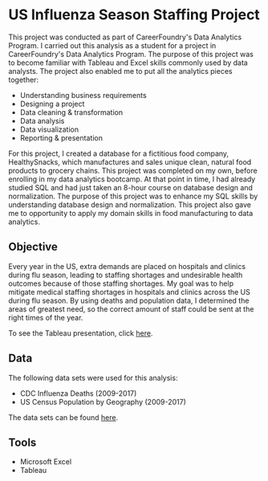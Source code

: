 # US Influenza Season Staffing Project
This project was conducted as part of CareerFoundry's Data Analytics Program. I carried out this analysis as a student for a project in CareerFoundry's Data Analytics Program. The purpose of this project was to become familiar with Tableau and Excel skills commonly used by data analysts. The project also enabled me to put all the analytics pieces together:
* Understanding business requirements
* Designing a project
* Data cleaning & transformation
* Data analysis
* Data visualization
* Reporting & presentation

For this project, I created a database for a fictitious food company, HealthySnacks, which manufactures and sales unique clean, natural food products to grocery chains. This project was completed on my own, before enrolling in my data analytics bootcamp. At that point in time, I had already studied SQL and had just taken an 8-hour course on database design and normalization. The purpose of this project was to enhance my SQL skills by understanding database design and normalization. This project also gave me to opportunity to apply my domain skills in food manufacturing to data analytics.

## Objective  
Every year in the US, extra demands are placed on hospitals and clinics during flu season, leading to staffing shortages and undesirable health outcomes because of those staffing shortages. My goal was to help mitigate medical staffing shortages in hospitals and clinics across the US during flu season. By using deaths and population data, I determined the areas of greatest need, so the correct amount of staff could be sent at the right times of the year. 

To see the Tableau presentation, click [here](https://public.tableau.com/app/profile/keely7601/viz/Achievement2Ex2_9TableauDashboardInfluenza/Story1).

## Data
The following data sets were used for this analysis:
* CDC Influenza Deaths (2009-2017)
* US Census Population by Geography (2009-2017)

The data sets can be found [here](https://drive.google.com/drive/folders/12i73ZYUaW3sQD6sHQQNkbSaaD5d93QIF?usp=sharing).

## Tools
* Microsoft Excel
* Tableau
